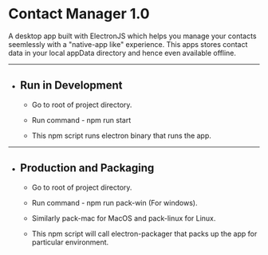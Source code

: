 # Contact Manager 1.0
A desktop app built with ElectronJS which helps you manage your contacts seemlessly with a "native-app like" experience. This apps stores contact data in your local appData directory and hence even available offline.

---

* ## Run in Development

    - Go to root of project directory.

    - Run command - npm run start

    - This npm script runs electron binary that runs the app.

---

* ## Production and Packaging

    - Go to root of project directory.

    - Run command - npm run pack-win (For windows).

    - Similarly pack-mac for MacOS and pack-linux for Linux.

    - This npm script will call electron-packager that packs up  the app for particular environment.



